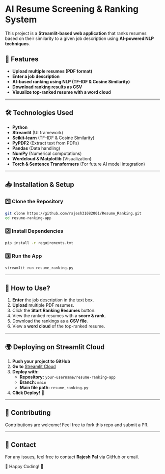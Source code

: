 # AI Resume Screening & Ranking System

This project is a **Streamlit-based web application** that ranks resumes based on their similarity to a given job description using **AI-powered NLP techniques**.

## 🚀 Features
- **Upload multiple resumes (PDF format)**
- **Enter a job description**
- **AI-based ranking using NLP (TF-IDF & Cosine Similarity)**
- **Download ranking results as CSV**
- **Visualize top-ranked resume with a word cloud**

---

## 🛠️ Technologies Used
- **Python**
- **Streamlit** (UI framework)
- **Scikit-learn** (TF-IDF & Cosine Similarity)
- **PyPDF2** (Extract text from PDFs)
- **Pandas** (Data handling)
- **NumPy** (Numerical computations)
- **Wordcloud & Matplotlib** (Visualization)
- **Torch & Sentence Transformers** (For future AI model integration)

---

## 📥 Installation & Setup

### 1️⃣ **Clone the Repository**
```bash
git clone https://github.com/rajesh31082001/Resume_Ranking.git
cd resume-ranking-app
```

### 2️⃣ **Install Dependencies**
```bash
pip install -r requirements.txt
```

### 3️⃣ **Run the App**
```bash
streamlit run resume_ranking.py
```

---

## 📌 How to Use?
1. **Enter** the job description in the text box.
2. **Upload** multiple PDF resumes.
3. Click the **Start Ranking Resumes** button.
4. View the ranked resumes with a **score & rank**.
5. Download the rankings as a **CSV file**.
6. View a **word cloud** of the top-ranked resume.

---

## 🌍 Deploying on Streamlit Cloud
1. **Push your project to GitHub**
2. **Go to** [Streamlit Cloud](https://share.streamlit.io/)
3. **Deploy with:**
   - **Repository:** `your-username/resume-ranking-app`
   - **Branch:** `main`
   - **Main file path:** `resume_ranking.py`
4. **Click Deploy!** 🚀

---

## 🤝 Contributing
Contributions are welcome! Feel free to fork this repo and submit a PR.

---

## 📧 Contact
For any issues, feel free to contact **Rajesh Pal** via GitHub or email.

📌 Happy Coding! 🎉

